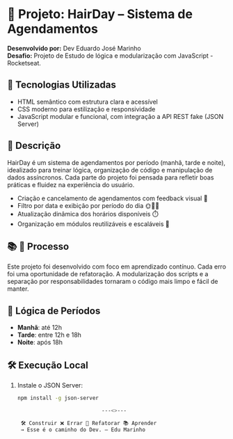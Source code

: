 # 📅 Projeto: HairDay – Sistema de Agendamentos  


**Desenvolvido por:** Dev Eduardo José Marinho  
**Desafio:** Projeto  de Estudo de lógica e modularização com JavaScript - Rocketseat.


## 🚀 Tecnologias Utilizadas

- HTML semântico com estrutura clara e acessível  
- CSS moderno para estilização e responsividade  
- JavaScript modular e funcional, com integração a API REST fake (JSON Server)


## 🎯 Descrição

HairDay é um sistema de agendamentos por período (manhã, tarde e noite), idealizado para treinar lógica, organização de código e manipulação de dados assíncronos. Cada parte do projeto foi pensada para refletir boas práticas e fluidez na experiência do usuário.


- Criação e cancelamento de agendamentos com feedback visual 🔄  
- Filtro por data e exibição por período do dia 🌞🌇🌙  
- Atualização dinâmica dos horários disponíveis ⏱️  
- Organização em módulos reutilizáveis e escaláveis 🧩  


## 📚 🧱 Processo

Este projeto foi desenvolvido com foco em aprendizado contínuo. 
Cada erro foi uma oportunidade de refatoração. 
A modularização dos scripts e a separação por responsabilidades tornaram o código mais limpo e fácil de manter.


## 🧠 Lógica de Períodos

- **Manhã**: até 12h  
- **Tarde**: entre 12h e 18h  
- **Noite**: após 18h  



## 🛠️ Execução Local

1. Instale o JSON Server:
   ```bash
   npm install -g json-server

                              ---<>---

    🛠️ Construir ❌ Errar 🔁 Refatorar 📚 Aprender 
    → Esse é o caminho do Dev. — Edu Marinho



